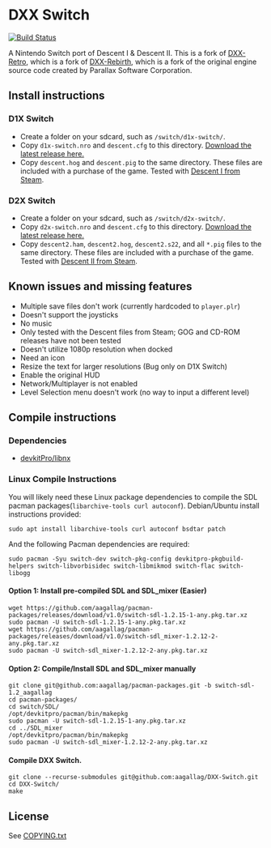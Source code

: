 # DXX Switch

[![Build Status](https://travis-ci.org/aagallag/DXX-Switch.svg?branch=master)](https://travis-ci.org/aagallag/DXX-Switch)

A Nintendo Switch port of Descent I & Descent II.  This is a fork of [DXX-Retro](https://github.com/CDarrow/DXX-Retro), which is a fork of [DXX-Rebirth](https://github.com/dxx-rebirth/dxx-rebirth), which is a fork of the original engine source code created by Parallax Software Corporation.

## Install instructions
### D1X Switch
- Create a folder on your sdcard, such as `/switch/d1x-switch/`.
- Copy `d1x-switch.nro` and `descent.cfg` to this directory.  [Download the latest release here.](https://github.com/aagallag/DXX-Switch/releases)
- Copy `descent.hog` and `descent.pig` to the same directory.  These files are included with a purchase of the game.  Tested with [Descent I from Steam](https://store.steampowered.com/app/273570/Descent/).

### D2X Switch
- Create a folder on your sdcard, such as `/switch/d2x-switch/`.
- Copy `d2x-switch.nro` and `descent.cfg` to this directory.  [Download the latest release here.](https://github.com/aagallag/DXX-Switch/releases)
- Copy `descent2.ham`, `descent2.hog`, `descent2.s22`, and all `*.pig` files to the same directory.  These files are included with a purchase of the game.  Tested with [Descent II from Steam](https://store.steampowered.com/app/273580/Descent_2/).

## Known issues and missing features
- Multiple save files don't work (currently hardcoded to `player.plr`)
- Doesn't support the joysticks
- No music
- Only tested with the Descent files from Steam; GOG and CD-ROM releases have not been tested
- Doesn't utilize 1080p resolution when docked
- Need an icon
- Resize the text for larger resolutions (Bug only on D1X Switch)
- Enable the original HUD
- Network/Multiplayer is not enabled
- Level Selection menu doesn't work (no way to input a different level)

## Compile instructions

### Dependencies
- [devkitPro/libnx](https://devkitpro.org/wiki/devkitPro_pacman)

### Linux Compile Instructions

You will likely need these Linux package dependencies to compile the SDL pacman packages(`libarchive-tools curl autoconf`). Debian/Ubuntu install instructions provided:
```
sudo apt install libarchive-tools curl autoconf bsdtar patch
```

And the following Pacman dependencies are required:
```
sudo pacman -Syu switch-dev switch-pkg-config devkitpro-pkgbuild-helpers switch-libvorbisidec switch-libmikmod switch-flac switch-libogg
```

#### Option 1: Install pre-compiled SDL and SDL_mixer (Easier)
```
wget https://github.com/aagallag/pacman-packages/releases/download/v1.0/switch-sdl-1.2.15-1-any.pkg.tar.xz
sudo pacman -U switch-sdl-1.2.15-1-any.pkg.tar.xz
wget https://github.com/aagallag/pacman-packages/releases/download/v1.0/switch-sdl_mixer-1.2.12-2-any.pkg.tar.xz
sudo pacman -U switch-sdl_mixer-1.2.12-2-any.pkg.tar.xz
```

#### Option 2: Compile/Install SDL and SDL_mixer manually
```
git clone git@github.com:aagallag/pacman-packages.git -b switch-sdl-1.2_aagallag
cd pacman-packages/
cd switch/SDL/
/opt/devkitpro/pacman/bin/makepkg
sudo pacman -U switch-sdl-1.2.15-1-any.pkg.tar.xz
cd ../SDL_mixer
/opt/devkitpro/pacman/bin/makepkg
sudo pacman -U switch-sdl_mixer-1.2.12-2-any.pkg.tar.xz
```

#### Compile DXX Switch.
```
git clone --recurse-submodules git@github.com:aagallag/DXX-Switch.git
cd DXX-Switch/
make
```

## License
See [COPYING.txt](COPYING.txt)
